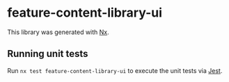 # feature-content-library-ui

This library was generated with [Nx](https://nx.dev).

## Running unit tests

Run `nx test feature-content-library-ui` to execute the unit tests via [Jest](https://jestjs.io).

